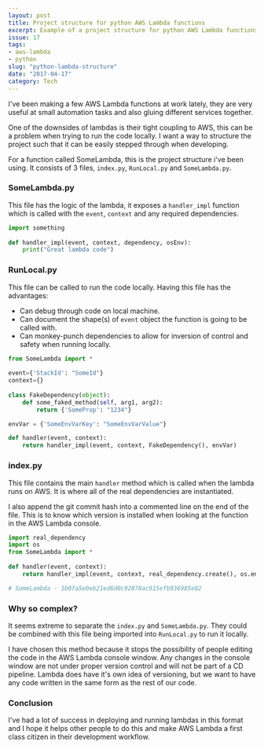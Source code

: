 ```yaml
---
layout: post
title: Project structure for python AWS Lambda functions
excerpt: Example of a project structure for python AWS Lambda functions
issue: 17
tags: 
- aws-lambda
- python
slug: "python-lambda-structure"
date: "2017-04-17"
category: Tech
---
```



I've been making a few AWS Lambda functions at work lately, they are very useful at small automation tasks and also gluing different services together.

One of the downsides of lambdas is their tight coupling to AWS, this can be a problem when trying to run the code locally.
I want a way to structure the project such that it can be easily stepped through when developing. 

For a function called SomeLambda, this is the project structure i've been using. It consists of 3 files, `index.py`, `RunLocal.py` and `SomeLambda.py`. 

### SomeLambda.py ###

This file has the logic of the lambda, it exposes a `handler_impl` function which is called with the `event`, `context` and any required dependencies.

``` python
import something
 
def handler_impl(event, context, dependency, osEnv):
    print("Great lambda code")
```

### RunLocal.py ###

This file can be called to run the code locally. Having this file has the advantages: 

- Can debug through code on local machine.
- Can document the shape(s) of `event` object the function is going to be called with. 
- Can monkey-punch dependencies to allow for inversion of control and safety when running locally.

``` python
from SomeLambda import *
 
event={'StackId': "SomeId"}
context={}
 
class FakeDependency(object):
    def some_faked_method(self, arg1, arg2):
        return {'SomeProp': "1234"}

envVar = {'SomeEnvVarKey': "SomeEnvVarValue"}

def handler(event, context):
    return handler_impl(event, context, FakeDependency(), envVar)
```


### index.py ###

This file contains the main `handler` method which is called when the lambda runs on AWS. It is where all of the real dependencies are instantiated.

I also append the git commit hash into a commented line on the end of the file. This is to know which version is installed when looking at the function in the AWS Lambda console. 

``` python
import real_dependency
import os
from SomeLambda import *
 
def handler(event, context):
    return handler_impl(event, context, real_dependency.create(), os.environ)

# SomeLambda - 1b0fa5e0eb21ed6d0c92878ac915efb936985e82
```


### Why so complex? ###

It seems extreme to separate the `index.py` and `SomeLambda.py`. They could be combined with this file being imported into `RunLocal.py` to run it locally. 

I have chosen this method because it stops the possibility of people editing the code in the AWS Lambda console window. 
Any changes in the console window are not under proper version control and will not be part of a CD pipeline. 
Lambda does have it's own idea of versioning, but we want to have any code written in the same form as the rest of our code.


### Conclusion ###

I've had a lot of success in deploying and running lambdas in this format and I hope it helps other people to do this and make AWS Lambda a first class citizen in their development workflow.